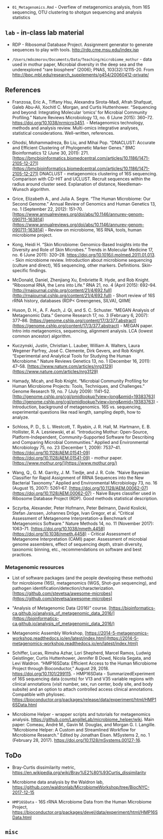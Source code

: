 - `01_Metagenomics.Rmd` - Overfiew of metagenomics analysis, from 16S sequencing, OTU clustering to shotgun sequencing and analysis statistics


## `lab` - in-class lab material

- RDP - Ribosomal Database Project. Assignment generator to generate sequences to play with tools. http://rdp.cme.msu.edu/index.jsp

- `/Users/mdozmorov/Documents/Data/Teaching/microbiome_mothur` - data used in mothur paper, Microbial diversity in the deep sea and the underexplored "rare biosphere" (2006); PNAS, 103(32):12115-20. From http://jbpc.mbl.edu/research_supplements/g454/20060412-private/


## References

- Franzosa, Eric A., Tiffany Hsu, Alexandra Sirota-Madi, Afrah Shafquat, Galeb Abu-Ali, Xochitl C. Morgan, and Curtis Huttenhower. “Sequencing and beyond: Integrating Molecular ‘omics’ for Microbial Community Profiling.” Nature Reviews Microbiology 13, no. 6 (June 2015): 360–72. https://doi.org/10.1038/nrmicro3451. - Metagenomics technology, methods and analysis review. Multi-omics integrative analyses, statistical considerations. Well-written, references.

- Ghodsi, Mohammadreza, Bo Liu, and Mihai Pop. “DNACLUST: Accurate and Efficient Clustering of Phylogenetic Marker Genes.” BMC Bioinformatics 12 (June 30, 2011): 271. [https://bmcbioinformatics.biomedcentral.com/articles/10.1186/1471-2105-12-271](https://bmcbioinformatics.biomedcentral.com/articles/10.1186/1471-2105-12-271) DNACLUST - metagenomics clustering of 16S sequencing. Comparison with CD-HIT and UCLUST. Recruit sequences within the radius around cluster seed. Explanation of distance, Needleman-Wunsch algorithm.

- Grice, Elizabeth A., and Julia A. Segre. “The Human Microbiome: Our Second Genome.” Annual Review of Genomics and Human Genetics 13, no. 1 (September 22, 2012): 151–70. [https://www.annualreviews.org/doi/abs/10.1146/annurev-genom-090711-163814](https://www.annualreviews.org/doi/abs/10.1146/annurev-genom-090711-163814) - Review on microbiome, 16S RNA, tools, human microbiome project.

- Kong, Heidi H. “Skin Microbiome: Genomics-Based Insights into the Diversity and Role of Skin Microbes.” Trends in Molecular Medicine 17, no. 6 (June 2011): 320–28. https://doi.org/10.1016/j.molmed.2011.01.013. - Skin microbiome review. Introduction about microbiome sequencing (culture and direct), 16S sequencing, other markers. Definitions. Skin-specific findings.

- McDonald, Daniel, Zhenjiang Xu, Embriette R. Hyde, and Rob Knight. “Ribosomal RNA, the Lens into Life.” RNA 21, no. 4 (April 2015): 692–94. [http://rnajournal.cshlp.org/content/21/4/692.full](http://rnajournal.cshlp.org/content/21/4/692.full) - Short review of 16S rRNA history, databases (RDP< Greengenes, SILVA), QIIME

- Huson, D. H., A. F. Auch, J. Qi, and S. C. Schuster. “MEGAN Analysis of Metagenomic Data.” Genome Research 17, no. 3 (February 6, 2007): 377–86. [https://genome.cshlp.org/content/17/3/377.abstract](https://genome.cshlp.org/content/17/3/377.abstract) - MEGAN paper. Intro into metagenomics, sequencing, alignment analysis. LCA (lowest common ancestor) algorithm.

- Kuczynski, Justin, Christian L. Lauber, William A. Walters, Laura Wegener Parfrey, José C. Clemente, Dirk Gevers, and Rob Knight. “Experimental and Analytical Tools for Studying the Human Microbiome.” Nature Reviews Genetics 13, no. 1 (December 16, 2011): 47–58. [https://www.nature.com/articles/nrg3129](https://www.nature.com/articles/nrg3129)

- Hamady, Micah, and Rob Knight. “Microbial Community Profiling for Human Microbiome Projects: Tools, Techniques, and Challenges.” Genome Research 19, no. 7 (July 2009): 1141–52. [http://genome.cshlp.org/cgi/pmidlookup?view=long&pmid=19383763](http://genome.cshlp.org/cgi/pmidlookup?view=long&pmid=19383763) - Introduction, background of metagenomics. 16S vs. sequencing, experimental questions like read length, sampling depth, how to analyze.

- Schloss, P. D., S. L. Westcott, T. Ryabin, J. R. Hall, M. Hartmann, E. B. Hollister, R. A. Lesniewski, et al. “Introducing Mothur: Open-Source, Platform-Independent, Community-Supported Software for Describing and Comparing Microbial Communities.” Applied and Environmental Microbiology 75, no. 23 (December 1, 2009): 7537–41. [https://doi.org/10.1128/AEM.01541-09](https://doi.org/10.1128/AEM.01541-09) - mothur paper. [https://www.mothur.org/](https://www.mothur.org/)

- Wang, Q., G. M. Garrity, J. M. Tiedje, and J. R. Cole. “Naive Bayesian Classifier for Rapid Assignment of RRNA Sequences into the New Bacterial Taxonomy.” Applied and Environmental Microbiology 73, no. 16 (August 15, 2007): 5261–67. [https://doi.org/10.1128/AEM.00062-07](https://doi.org/10.1128/AEM.00062-07) - Naive Bayes classifier used in Ribosome Database Project (RDP). Good methods statistical description.

- Sczyrba, Alexander, Peter Hofmann, Peter Belmann, David Koslicki, Stefan Janssen, Johannes Dröge, Ivan Gregor, et al. “Critical Assessment of Metagenome Interpretation-a Benchmark of Metagenomics Software.” Nature Methods 14, no. 11 (November 2017): 1063–71. [https://doi.org/10.1038/nmeth.4458](https://doi.org/10.1038/nmeth.4458) - Critical Assessment of Metagenome Interpretation (CAMI) paper. Assessment of microbial genome assemblers, effect of sequencing depth, strain diversity, taxonomic binning, etc., recommendations on software and best practices.

### Metagenomic resources

- List of software packages (and the people developing these methods) for microbiome (16S), metagenomics (WGS, Shot-gun sequencing), and pathogen identification/detection/characterization. [https://github.com/stevetsa/awesome-microbes](https://github.com/stevetsa/awesome-microbes)

- "Analysis of Metagenomic Data (2016)" course. [https://bioinformatics-ca.github.io/analysis_of_metagenomic_data_2016/](https://bioinformatics-ca.github.io/analysis_of_metagenomic_data_2016/)

- Metagenomic Assembly Workshop, [https://2014-5-metagenomics-workshop.readthedocs.io/en/latest/index.html](https://2014-5-metagenomics-workshop.readthedocs.io/en/latest/index.html)

- Schiffer, Lucas, Rimsha Azhar, Lori Shepherd, Marcel Ramos, Ludwig Geistlinger, Curtis Huttenhower, Jennifer B Dowd, Nicola Segata, and Levi Waldron. “HMP16SData: Efficient Access to the Human Microbiome Project through Bioconductor,” August 29, 2018. https://doi.org/10.1101/299115. - HMP16SData - SummarizedExperiment of 16S sequencing data (counts) for V13 and V35 variable regions with clinical annotations (visit number, sex, run center, body site, and body subsite) and an option to attach controlled access clinical annotations. Compatible with phylosec. https://bioconductor.org/packages/release/data/experiment/html/HMP16SData.html

- Microbiome Helper - wrapper scripts and tutorials for metagenomics analysis. https://github.com/LangilleLab/microbiome_helper/wiki. Main paper: Comeau, André M., Gavin M. Douglas, and Morgan G. I. Langille. “Microbiome Helper: A Custom and Streamlined Workflow for Microbiome Research.” Edited by Jonathan Eisen. MSystems 2, no. 1 (February 28, 2017). https://doi.org/10.1128/mSystems.00127-16.


## ToDo

- Bray-Curtis dissimilarity metric, https://en.wikipedia.org/wiki/Bray%E2%80%93Curtis_dissimilarity

- Microbiome data analysis by the Waldron lab, https://github.com/waldronlab/MicrobiomeWorkshop/tree/BiocNYC-2017-12-15

- `HMP16SData` - 16S rRNA Microbiome Data from the Human Microbiome Project, https://bioconductor.org/packages/devel/data/experiment/html/HMP16SData.html

## `misc`
